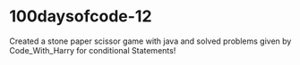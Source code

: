 # 100daysofcode-12
Created a stone paper scissor game with java and solved problems given by Code_With_Harry for conditional Statements! 
